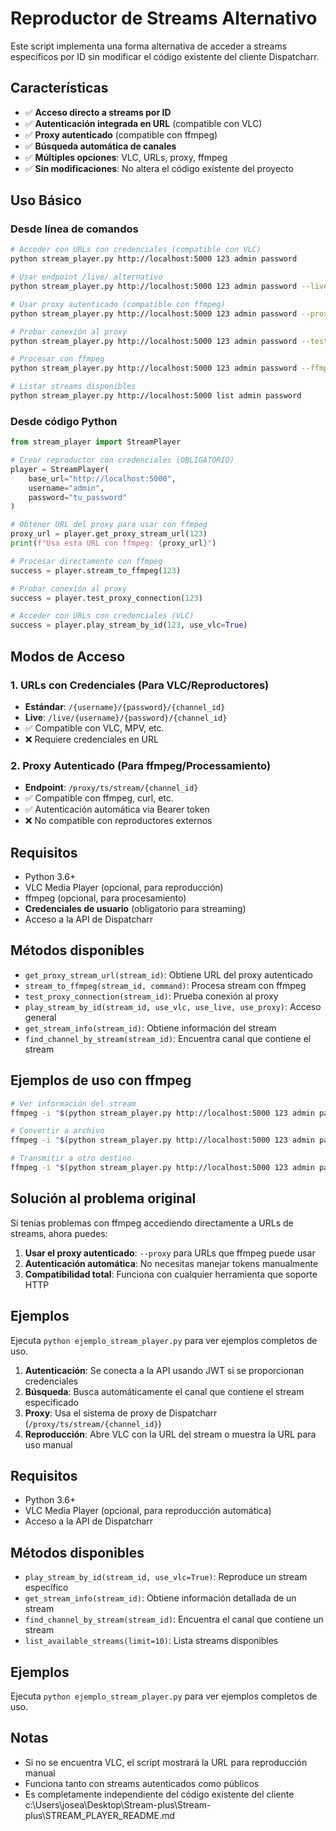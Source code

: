 # Reproductor de Streams Alternativo

Este script implementa una forma alternativa de acceder a streams específicos por ID sin modificar el código existente del cliente Dispatcharr.

## Características

- ✅ **Acceso directo a streams por ID**
- ✅ **Autenticación integrada en URL** (compatible con VLC)
- ✅ **Proxy autenticado** (compatible con ffmpeg)
- ✅ **Búsqueda automática de canales**
- ✅ **Múltiples opciones**: VLC, URLs, proxy, ffmpeg
- ✅ **Sin modificaciones**: No altera el código existente del proyecto

## Uso Básico

### Desde línea de comandos

```bash
# Acceder con URLs con credenciales (compatible con VLC)
python stream_player.py http://localhost:5000 123 admin password

# Usar endpoint /live/ alternativo
python stream_player.py http://localhost:5000 123 admin password --live

# Usar proxy autenticado (compatible con ffmpeg)
python stream_player.py http://localhost:5000 123 admin password --proxy

# Probar conexión al proxy
python stream_player.py http://localhost:5000 123 admin password --test

# Procesar con ffmpeg
python stream_player.py http://localhost:5000 123 admin password --ffmpeg

# Listar streams disponibles
python stream_player.py http://localhost:5000 list admin password
```

### Desde código Python

```python
from stream_player import StreamPlayer

# Crear reproductor con credenciales (OBLIGATORIO)
player = StreamPlayer(
    base_url="http://localhost:5000",
    username="admin",
    password="tu_password"
)

# Obtener URL del proxy para usar con ffmpeg
proxy_url = player.get_proxy_stream_url(123)
print(f"Usa esta URL con ffmpeg: {proxy_url}")

# Procesar directamente con ffmpeg
success = player.stream_to_ffmpeg(123)

# Probar conexión al proxy
success = player.test_proxy_connection(123)

# Acceder con URLs con credenciales (VLC)
success = player.play_stream_by_id(123, use_vlc=True)
```

## Modos de Acceso

### 1. **URLs con Credenciales** (Para VLC/Reproductores)
- **Estándar**: `/{username}/{password}/{channel_id}`
- **Live**: `/live/{username}/{password}/{channel_id}`
- ✅ Compatible con VLC, MPV, etc.
- ❌ Requiere credenciales en URL

### 2. **Proxy Autenticado** (Para ffmpeg/Processamiento)
- **Endpoint**: `/proxy/ts/stream/{channel_id}`
- ✅ Compatible con ffmpeg, curl, etc.
- ✅ Autenticación automática via Bearer token
- ❌ No compatible con reproductores externos

## Requisitos

- Python 3.6+
- VLC Media Player (opcional, para reproducción)
- ffmpeg (opcional, para procesamiento)
- **Credenciales de usuario** (obligatorio para streaming)
- Acceso a la API de Dispatcharr

## Métodos disponibles

- `get_proxy_stream_url(stream_id)`: Obtiene URL del proxy autenticado
- `stream_to_ffmpeg(stream_id, command)`: Procesa stream con ffmpeg
- `test_proxy_connection(stream_id)`: Prueba conexión al proxy
- `play_stream_by_id(stream_id, use_vlc, use_live, use_proxy)`: Acceso general
- `get_stream_info(stream_id)`: Obtiene información del stream
- `find_channel_by_stream(stream_id)`: Encuentra canal que contiene el stream

## Ejemplos de uso con ffmpeg

```bash
# Ver información del stream
ffmpeg -i "$(python stream_player.py http://localhost:5000 123 admin password --proxy)" -f null -

# Convertir a archivo
ffmpeg -i "$(python stream_player.py http://localhost:5000 123 admin password --proxy)" -c copy output.mp4

# Transmitir a otro destino
ffmpeg -i "$(python stream_player.py http://localhost:5000 123 admin password --proxy)" -f flv rtmp://destino/stream
```

## Solución al problema original

Si tenías problemas con ffmpeg accediendo directamente a URLs de streams, ahora puedes:

1. **Usar el proxy autenticado**: `--proxy` para URLs que ffmpeg puede usar
2. **Autenticación automática**: No necesitas manejar tokens manualmente
3. **Compatibilidad total**: Funciona con cualquier herramienta que soporte HTTP

## Ejemplos

Ejecuta `python ejemplo_stream_player.py` para ver ejemplos completos de uso.

1. **Autenticación**: Se conecta a la API usando JWT si se proporcionan credenciales
2. **Búsqueda**: Busca automáticamente el canal que contiene el stream especificado
3. **Proxy**: Usa el sistema de proxy de Dispatcharr (`/proxy/ts/stream/{channel_id}`)
4. **Reproducción**: Abre VLC con la URL del stream o muestra la URL para uso manual

## Requisitos

- Python 3.6+
- VLC Media Player (opcional, para reproducción automática)
- Acceso a la API de Dispatcharr

## Métodos disponibles

- `play_stream_by_id(stream_id, use_vlc=True)`: Reproduce un stream específico
- `get_stream_info(stream_id)`: Obtiene información detallada de un stream
- `find_channel_by_stream(stream_id)`: Encuentra el canal que contiene un stream
- `list_available_streams(limit=10)`: Lista streams disponibles

## Ejemplos

Ejecuta `python ejemplo_stream_player.py` para ver ejemplos completos de uso.

## Notas

- Si no se encuentra VLC, el script mostrará la URL para reproducción manual
- Funciona tanto con streams autenticados como públicos
- Es completamente independiente del código existente del cliente</content>
<parameter name="filePath">c:\Users\josea\Desktop\Stream-plus\Stream-plus\STREAM_PLAYER_README.md